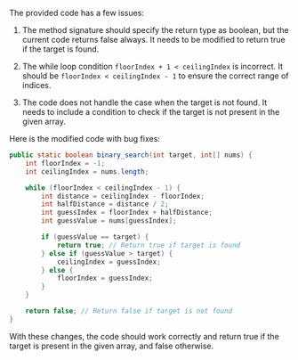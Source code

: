 The provided code has a few issues:

1. The method signature should specify the return type as boolean, but the current code returns false always. It needs to be modified to return true if the target is found.

2. The while loop condition `floorIndex + 1 < ceilingIndex` is incorrect. It should be `floorIndex < ceilingIndex - 1` to ensure the correct range of indices.

3. The code does not handle the case when the target is not found. It needs to include a condition to check if the target is not present in the given array.

Here is the modified code with bug fixes:

```java
public static boolean binary_search(int target, int[] nums) {
    int floorIndex = -1;
    int ceilingIndex = nums.length;

    while (floorIndex < ceilingIndex - 1) {
        int distance = ceilingIndex - floorIndex;
        int halfDistance = distance / 2;
        int guessIndex = floorIndex + halfDistance;
        int guessValue = nums[guessIndex];

        if (guessValue == target) {
            return true; // Return true if target is found
        } else if (guessValue > target) {
            ceilingIndex = guessIndex;
        } else {
            floorIndex = guessIndex;
        }
    }

    return false; // Return false if target is not found
}
```

With these changes, the code should work correctly and return true if the target is present in the given array, and false otherwise.
